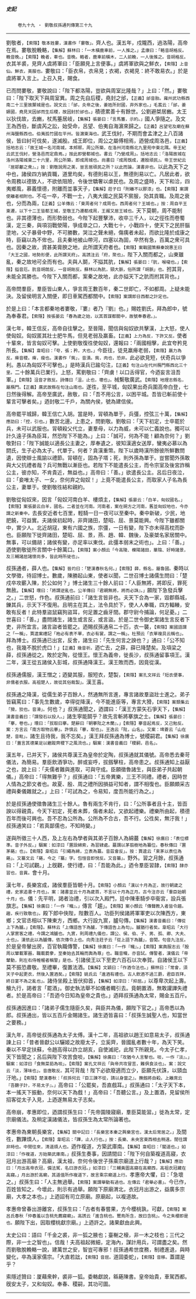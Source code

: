 

##### 史記
　　 `卷九十九 ‧ 劉敬叔孫通列傳第三十九`

* * *

劉敬者，`【索隱】敬本姓婁，漢書作「婁敬」。`齊人也。漢五年，戍隴西，過洛陽，高帝在焉。婁敬脫輓輅，`【集解】蘇林曰：「一木橫鹿車前，一人推之。」孟康曰：「輅音胡格反。輓音晚。」【索隱】輓者，牽也。音晚。輅者，鹿車前橫木，二人前輓，一人後推之。音胡格反。`衣其羊裘，見齊人虞將軍曰：「臣願見上言便事。」虞將軍欲與之鮮衣，`【索隱】上音仙。鮮衣，美服也。`婁敬曰：「臣衣帛，衣帛見；衣褐，衣褐見：終不敢易衣。」於是虞將軍入言上。上召入見，賜食。

已而問婁敬，婁敬說曰：「陛下都洛陽，豈欲與周室比隆哉？」上曰：「然。」婁敬曰：「陛下取天下與周室異。周之先自后稷，堯封之邰，`【正義】邰音胎。雍州武功縣西南二十三里故斄城是也。說文云：「邰，炎帝之後，姜姓所封國，弃外家也。」毛萇云：「邰，姜嫄國，堯見天因邰而生后稷，故因封於邰也。」`積德累善十有餘世。公劉避桀居豳。太王以狄伐故，去豳，杖馬箠居岐，`【集解】張晏曰：「言馬箠，示約。」`國人爭隨之。及文王為西伯，斷虞芮之訟，始受命，呂望、伯夷自海濵來歸之。`【正義】呂望宅及廟在蘇州海鹽縣西也。伯夷孤竹國在平州。皆濵東海也。`武王伐紂，不期而會孟津之上八百諸侯，皆曰紂可伐矣，遂滅殷。成王即位，周公之屬傅相焉，迺營成周洛邑，`【正義】括地志云：「故王城一名河南城，本郟鄏，周公所築，在洛州河南縣北九里苑中東北隅。帝王紀云武王伐紂，營洛邑而定鼎焉。」按此即營都城也。書云「乃營成周」。括地志云：「洛陽故城在洛州洛陽城東二十六里，周公所築，即成周城也。尚書曰『成周旣成，遷殷頑民』。帝王世紀云『居鄁鄘之衆』。」按：劉敬說周之美，豈言居頑民之所？以此而論，漢書非也。`以此為天下之中也，諸侯四方納貢職，道里均矣，有德則易以王，無德則易以亡。凡居此者，欲令周務以德致人，不欲依阻險，令後世驕奢以虐民也。及周之盛時，天下和洽，四夷鄉風，慕義懷德，附離而並事天子，`【集解】莊子曰「附離不以膠漆」也。【索隱】案謂使離者相附也。`不屯一卒，不戰一士，八夷大國之民莫不賔服，効其貢職。及周之衰也，分而為兩，`【正義】公羊傳云：「東周者何？成周也。西周者何？王城也。」按：周自平王東遷，以下十二王皆都王城，至敬王乃遷都成周，王赧又居王城也。`天下莫朝，周不能制也。非其德薄也，而形勢弱也。今陛下起豐擊沛，收卒三千人，以之徑徃而卷蜀漢，定三秦，與項羽戰滎陽，爭成臯之口，大戰七十，小戰四十，使天下之民肝腦塗地，父子暴骨中野，不可勝數，哭泣之聲未絕，傷痍者未起，而欲比隆於成康之時，臣竊以為不侔也。且夫秦地被山帶河，四塞以為固，卒然有急，百萬之衆可具也。因秦之故，資甚美膏腴之地，此所謂天府者也。`【索隱】案戰國策蘇秦說惠王曰「大王之國，地勢形便，此所謂天府」。高誘注云「府，聚也」。`陛下入關而都之，山東雖亂，秦之故地可全而有也。夫與人鬬，不搤其肮，`【集解】張晏曰：「肮，喉嚨也。」【索隱】搤音厄。肮音胡朗反，一音胡剛反。蘇林以為肮，頸大脈，俗所謂「胡脈」也。`拊其背，未能全其勝也。今陛下入關而都，案秦之故地，此亦搤天下之肮而拊其背也。」

高帝問羣臣，羣臣皆山東人，爭言周王數百年，秦二世即亡，不如都周。上疑未能決。及留侯明言入關便，即日車駕西都關中。`【索隱】案謂即日西都之計定也。`

於是上曰：「本言都秦地者婁敬，『婁』者乃『劉』也。」賜姓劉氏，拜為郎中，號為奉春君。`【索隱】按張晏云「春為歲之始，以其首謀都關中，故號奉春君。」。`

漢七年，韓王信反，高帝自往擊之。至晉陽，聞信與匈奴欲共擊漢，上大怒，使人使匈奴。匈奴匿其壯士肥牛馬，但見老弱及羸畜。`【正義】上力為反，下許又反。`使者十輩來，皆言匈奴可擊。上使劉敬復徃使匈奴，還報曰：「兩國相擊，此宜夸矜見所長。`【集解】韋昭曰：「夸，張；矜，大也。」`今臣往，徒見羸瘠老弱，`【索隱】羸力為反。瘠音稷。瘠，瘦也。漢書作「胔」，音漬。胔，肉也，恐非。`此必欲見短，伏奇兵以爭利。愚以為匈奴不可擊也。」是時漢兵已踰句注，`【正義】句注山在代州鴈門縣西北三十里。`二十餘萬兵已業行。上怒，罵劉敬曰：「齊虜！以口舌得官，今迺妄言沮吾軍。」`【索隱】沮音才敘反。詩傳曰「沮，止也，壞也」。`械繫敬廣武。`【索隱】地理志縣名，屬鴈門。【正義】廣武故縣在句注山南也。`遂徃，至平城，匈奴果出奇兵圍高帝白登，七日然後得解。高帝至廣武，赦敬，曰：「吾不用公言，以困平城。吾皆已斬前使十輩言可擊者矣。」迺封敬二千戶，為關內侯，號為建信侯。

高帝罷平城歸，韓王信亡入胡。當是時，冐頓為單于，兵彊，控弦三十萬，`【集解】應劭曰：「控，引也。」`數苦北邊。上患之，問劉敬。劉敬曰：「天下初定，士卒罷於兵，未可以武服也。冐頓殺父代立，妻羣母，以力為威，未可以仁義說也。獨可以計久遠子孫為臣耳，然恐陛下不能為。」上曰：「誠可，何為不能！顧為奈何？」劉敬對曰：「陛下誠能以適長公主妻之，厚奉遺之，彼知漢適女送厚，蠻夷必慕以為閼氏，生子必為太子。代單于。何者？貪漢重幣。陛下以歲時漢所餘彼所鮮數問遺，因使辯士風諭以禮節。冐頓在，固為子壻；死，則外孫為單于。豈嘗聞外孫敢與大父抗禮者哉？兵可無戰以漸臣也。若陛下不能遣長公主，而令宗室及後宮詐稱公主，彼亦知，不肯貴近，無益也。」高帝曰：「善。」欲遣長公主。呂后日夜泣，曰：「妾唯太子、一女，奈何弃之匈奴！」上竟不能遣長公主，而取家人子名為長公主，妻單于。使劉敬徃結和親約。

劉敬從匈奴來，因言「匈奴河南白羊、樓煩主，`【集解】張晏云：「白羊，匈奴國名。」【索隱】案張晏云白羊，國名。二者並在河南。河南者，案在朔方之河南，舊並匈奴地也，今亦謂之新秦中。`去長安近者七百里，輕騎一日一夜可以至秦中。秦中新破，少民，地肥饒，可益實。夫諸侯初起時，非齊諸田，楚昭、屈、景莫能興。今陛下雖都關中，實少人。北近胡冦，東有六國之族，宗彊，一日有變，陛下亦未得高枕而卧也。臣願陛下徙齊諸田，楚昭、屈、景，燕、趙、韓、魏後，及豪桀名家居關中。無事，可以備胡；諸侯有變，亦足率以東伐。此彊本弱末之術也」。上曰：「善。」迺使劉敬徙所言關中十餘萬口。`【索隱】案小顏云「今高陵、櫟陽諸田，華陰、好畤諸景，及三輔諸屈諸懷尚多，皆此時所徙也」。`

叔孫通者，薛人也。`【集解】晉灼曰：「楚漢春秋名何。」【索隱】薛，縣名，屬魯國。`秦時以文學徵，待詔博士。數歲，陳勝起山東，使者以聞，二世召博士諸儒生問曰：「楚戍卒攻蘄入陳，於公如何？」博士諸生三十餘人前曰：「人臣無將，將即反，罪死無赦。`【集解】瓚曰：「將謂逆亂也。公羊傳曰『君親無將，將而必誅』。」`願陛下急發兵擊之。」二世怒，作色。叔孫通前曰：「諸生言皆非也。夫天下合為一家，毀郡縣城，鑠其兵，示天下不復用。且明主在其上，法令具於下，使人人奉職，四方輻輳，安敢有反者！此特羣盜鼠竊狗盜耳，何足置之齒牙間。郡守尉今捕論，何足憂。」二世喜曰：「善。」盡問諸生，諸生或言反，或言盜。於是二世令御史案諸生言反者下吏，非所宜言。諸言盜者皆罷之。迺賜叔孫通帛二十匹，衣一襲，`【索隱】案國語謂之「一稱」，賈逵案禮記「袍必有表不單，衣必有裳，謂之一稱」。杜預云「衣單複具云稱也」。`拜為博士。叔孫通已出宮，反舍，諸生曰：「先生何言之諛也？」通曰：「公不知也，我幾不脫於虎口！」`【正義】幾音祈。`迺亡去，之薛，薛已降楚矣。及項梁之薛，叔孫通從之。敗於定陶，從懷王。懷王為義帝，徙長沙，叔孫通留事項王。漢二年，漢王從五諸侯入彭城，叔孫通降漢王。漢王敗而西，因竟從漢。

叔孫通儒服，漢王憎之；迺變其服，服短衣，楚製，`【索隱】案孔文祥云「短衣便事，非儒者衣服。高祖楚人，故從其俗裁製」。`漢王喜。

叔孫通之降漢，從儒生弟子百餘人，然通無所言進，專言諸故羣盜壯士進之。弟子皆竊罵曰：「事先生數歲，幸得從降漢，今不能進臣等，專言大猾，`【索隱】案類集云「猾，狡也。音滑」。`何也？」叔孫通聞之，迺謂曰：「漢王方蒙矢石爭天下，`【集解】漢書音義曰：「謂發石以投人。」`諸生寧能鬬乎？故先言斬將搴旗之士。`【集解】張晏曰：「搴，卷也。」瓚曰：「拔取曰搴。楚辭曰『朝搴阰之木蘭』。」【索隱】搴音起焉反，又己勉反。案：方言云「南方取物云搴」。許慎云「搴，取也」。王逸云「阰，山名」。又案：埤蒼云「山在楚，音毗」。`諸生且待我，我不忘矣。」漢王拜叔孫通為博士，號稷嗣君。`【集解】徐廣曰：「蓋言其德業足以繼蹤齊稷下之風流也。」駰案：漢書音義曰「稷嗣，邑名」。`

漢五年，已并天下，諸侯共尊漢王為皇帝於定陶，叔孫通就其儀號。高帝悉去秦苛儀法，為簡易。羣臣飲酒爭功，醉或妄呼，拔劔擊柱，高帝患之。叔孫通知上益厭之也，說上曰：「夫儒者難與進取，可與守成。臣願徵魯諸生，與臣弟子共起朝儀。」高帝曰：「得無難乎？」叔孫通曰：「五帝異樂，三王不同禮。禮者，因時世人情為之節文者也。故夏、殷、周之禮所因損益可知者，謂不相復也。臣願頗采古禮與秦儀雜就之。」上曰：「可試為之，令易知，度吾所能行為之。」

於是叔孫通使徵魯諸生三十餘人。魯有兩生不肯行，曰：「公所事者且十主，皆靣諛以得親貴。今天下初定，死者未葬，傷者未起，又欲起禮樂。禮樂所由起，積德百年而後可興也。吾不忍為公所為。公所為不合古，吾不行。公徃矣，無汙我！」叔孫通笑曰：「若真鄙儒也，不知時變。」

遂與所徵三十人西，及上左右為學者與其弟子百餘人為綿蕞`【集解】徐廣曰：「表位標準。音子外反。」駰案：如淳曰「置設綿索，為習肄處。蕞謂以茅翦樹地為纂位。春秋傳曰『置茅蕝』也」。【索隱】韋昭云「引繩為綿，立表為蕞。音茲會反」。按：賈逵云「束茅以表位為蕝」。又纂文云「蕝，今之『纂』字。包愷音即悅反。又音纂」。`野外。習之月餘，叔孫通曰：「上可試觀。」上旣觀，使行禮，曰：「吾能為此。」迺令羣臣習隷，`【索隱】隷亦習也，音異。`會十月。

漢七年，長樂宮成，諸侯羣臣皆朝十月。`【索隱】小顏云「漢以十月為正，故行朝歲之禮，史家追書十月也」。案：諸書並云十月為歲首，不言以十月為正月。古今注亦云「羣臣始朝十月」也。`儀：先平明，謁者治禮，引以次入殿門，廷中陳車騎步卒衞宮，設兵張旗志。`【集解】徐廣曰：「一作『幟』。」`傳言「趨」。`【索隱】案小顏云「傳聲教入者皆令趨。趨，疾行致敬也」。`殿下郎中俠陛，陛數百人。功臣列侯諸將軍軍吏以次陳西方，東鄉；文官丞相以下陳東方，西鄉。大行設九賔，臚句傳。`【集解】漢書音義曰：「傳從上下為臚。」【索隱】。蘇林云「上傳語告下為臚，下傳語告上為句」。臚猶行者矣。韋昭云「大行人掌賔客之禮，今謂之鴻臚也。九賔，則周禮九儀也，謂公、侯、伯、子、男、孤、卿、大夫、士也」。漢依此以為臚傳，依次傳令上也。向秀注莊子云「從上語下為臚」，音閭。句音九注反。`於是皇帝輦出房，百官執職傳警，`【集解】徐廣曰：「一作『幟』。」【索隱】案輿服志云「殷周以輦載軍器，職載蒭豢，至秦始去其輪而輿為尊」也。職音幟，亦音試。傳警者，漢儀云「帝輦動，則左右侍帷幄者稱警」是也。`引諸侯王以下至吏六百石以次奉賀。自諸侯王以下莫不振恐肅敬。至禮畢，復置法酒。`【集解】文穎曰：「作酒令法也。」蘇林曰：「常會，須天子中起更衣，然後入置酒矣。」【索隱】姚氏云「進酒有禮也。古人飲酒不過三爵，君臣百拜，終日宴不為之亂也」。`諸侍坐殿上皆伏抑首，`【集解】如淳曰：「抑屈。」`以尊卑次起上壽。觴九行，謁者言「罷酒」。御史執法舉不如儀者輙引去。竟朝置酒，無敢讙譁失禮者。於是高帝曰：「吾迺今日知為皇帝之貴也。」迺拜叔孫通為太常，賜金五百斤。

叔孫通因進曰：「諸弟子儒生隨臣久矣，與臣共為儀，願陛下官之。」高帝悉以為郎。叔孫通出，皆以五百斤金賜諸生。諸生迺皆喜曰：「叔孫生誠聖人也，知當世之要務。」

漢九年，高帝徙叔孫通為太子太傅。漢十二年，高祖欲以趙王如意易太子，叔孫通諫上曰：「昔者晉獻公以驪姬之故廢太子，立奚齊，晉國亂者數十年，為天下笑。秦以不早定扶蘇，令趙高得以詐立胡亥，自使滅祀，此陛下所親見。今太子仁孝，天下皆聞之；呂后與陛下攻苦食啖，`【集解】徐廣曰：「攻猶今人言擊也。啖，一作『淡』。」駰案：如淳曰「食無菜茹為啖」。【索隱】案孔文祥云「與帝共攻冒苦，難俱食淡也」。案：說文云「淡，薄味也」。音唐敢反。`其可背哉！陛下必欲廢適而立少，臣願先伏誅，以頸血汙地。」`【索隱】楚漢春秋：「叔孫何云『臣三諫不從，請以身當之』。撫劔將自殺。上離席云『吾聽子計，不易太子』。」`高帝曰：「公罷矣，吾直戲耳。」叔孫通曰：「太子天下本，本一搖天下振動，奈何以天下為戲！」高帝曰：「吾聽公言。」及上置酒，見留侯所招客從太子入見，上迺遂無易太子志矣。

高帝崩，孝惠即位，迺謂叔孫生曰：「先帝園陵寢廟，羣臣莫能習。」徙為太常，定宗廟儀法。及稍定漢諸儀法，皆叔孫生為太常所論著也。

孝惠帝為東朝長樂宮，`【集解】關中記曰：「長樂宮本秦之興樂宮也，漢太后常居之。」`及間徃，數蹕煩人，`【索隱】韋昭云：「蹕，止人行也。」按：長樂、未央宮東西相去稍遠。閒往謂非時也。中閒往來，清道煩人也。`迺作複道，方築武庫南。`【集解】韋昭曰：「閣道也。」如淳曰：「作複道，方始築武庫南。」`叔孫生奏事，因請間曰：「陛下何自築複道高寢，衣冠月出游高廟？高廟，漢太祖，奈何令後世子孫乘宗廟道上行哉？」`【集解】應劭曰：「月出高帝衣冠，備法駕，名曰游衣冠。」如淳曰：「三輔黃圖高寢在高廟西，高祖衣冠藏在高寢。」月出游於高廟，其道值所作複道下，故言乘宗廟道上行。`孝惠帝大懼，曰：「急壞之。」叔孫生曰：「人主無過舉。`【索隱】案謂舉動有過也。左傳云「君舉必書」。`今已作，百姓皆知之，今壞此，則示有過舉。願陛下原廟渭北，衣冠月出游之，益廣多宗廟，大孝之本也。」上迺詔有司立原廟。原廟起，以複道故。

孝惠帝曾春出游離宮，叔孫生曰：「古者有春嘗果，方今櫻桃孰，可獻，`【索隱】案呂氏春秋「仲春羞以含桃先薦寢廟」。高誘云「進含桃也。鸎鳥所含，故曰含桃」。今之朱櫻即是也。`願陛下出，因取櫻桃獻宗廟。」上迺許之。諸果獻由此興。

太史公曰：語曰「千金之裘，非一狐之腋也；臺榭之榱，非一木之枝也；三代之際，非一士之智也」。信哉！夫高祖起微細，定海內，謀計用兵，可謂盡之矣。然而劉敬脫輓輅一說，建萬世之安，智豈可專邪！叔孫通希世度務，制禮進退，與時變化，卒為漢家儒宗。「大直若詘，`【索隱】音屈。`道固委蛇」，`【索隱】音移。`蓋謂是乎？

索隱述贊曰：厦藉衆幹，裘非一狐。委輅獻說，緜蕝陳書。皇帝始貴，車駕西都。旣安太子，又和匈奴。奉春、稷嗣，其功可圖。

* * *

